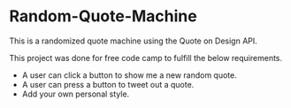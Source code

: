 # Random-Quote-Machine
This is a randomized quote machine using the Quote on Design API.

This project was done for free code camp to fulfill the below requirements.

 *  A user can click a button to show me a new random quote.
 *  A user can press a button to tweet out a quote.
 *  Add your own personal style.

